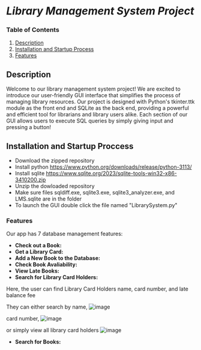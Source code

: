 # *Library Management System Project*

### Table of Contents
1. [Description](#Description)
2. [Installation and Startup Process](#Installation-Proccess) 
3. [Features](#Features)
  

## Description 

Welcome to our library management system project! We are excited to introduce our user-friendly GUI interface that simplifies the process of managing library resources. Our project is designed with Python's tkinter.ttk module as the front end and SQLite as the back end, providing a powerful and efficient tool for librarians and library users alike. Each section of our GUI allows users to execute SQL queries by simply giving input and pressing a button!


## Installation and Startup Proccess 
- Download the zipped repository
- Install python https://www.python.org/downloads/release/python-3113/
- Install sqlite https://www.sqlite.org/2023/sqlite-tools-win32-x86-3410200.zip
- Unzip the dowloaded repository
- Make sure files sqldiff.exe, sqlite3.exe, sqlite3_analyzer.exe, and LMS.sqlite are in the folder
- To launch the GUI double click the file named "LibrarySystem.py"


### Features
Our app has 7 database management features:
- **Check out a Book:**
- **Get a Library Card:**
- **Add a New Book to the Database:**
- **Check Book Avaliability:**
- **View Late Books:**
- **Search for Library Card Holders:**

Here, the user can find Library Card Holders name, card number, and late balance fee

They can either search by name,
![image](https://user-images.githubusercontent.com/94029910/235533342-80e6da5e-7821-411e-aa63-6032c29a6dea.png)

card number,
![image](https://user-images.githubusercontent.com/94029910/235533225-3f8b01da-d1d5-40cf-af75-b095257f8951.png)

or simply view all library card holders
![image](https://user-images.githubusercontent.com/94029910/235533068-a41b177a-f7ff-4e1a-8976-6eeb23985090.png)

- **Search for Books:**
